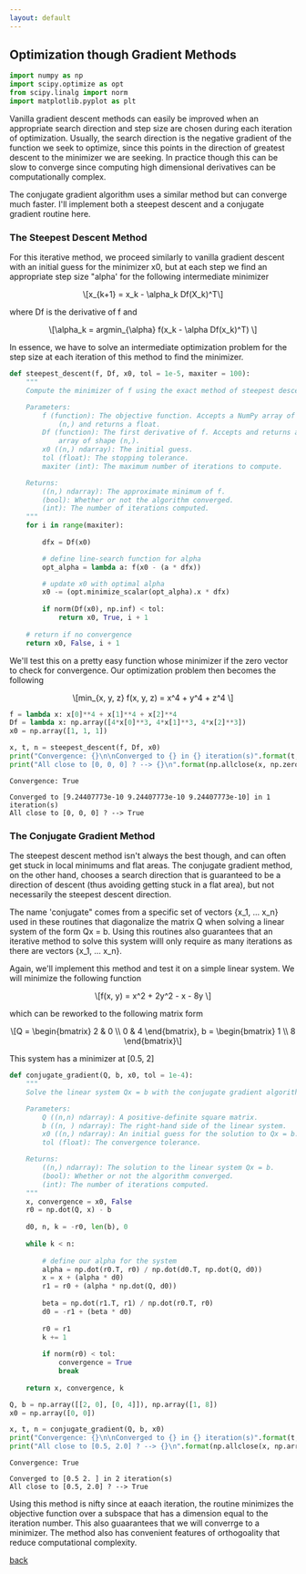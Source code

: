 ```yaml
---
layout: default
---
```


## Optimization though Gradient Methods 

<script type="text/javascript" async="" src="https://cdnjs.cloudflare.com/ajax/libs/mathjax/2.7.4/MathJax.js?config=TeX-MML-AM_CHTML"></script>


```python
import numpy as np 
import scipy.optimize as opt 
from scipy.linalg import norm 
import matplotlib.pyplot as plt 
```

Vanilla gradient descent methods can easily be improved when an appropriate search direction and step size are chosen during each iteration of optimization. Usually, the search direction is the negative gradient of the function we seek to optimize, since this points in the direction of greatest descent to the minimizer we are seeking. In practice though this can be slow to converge since computing high dimensional derivatives can be computationally complex. 

The conjugate gradient algorithm uses a similar method but can converge much faster. I'll implement both a steepest descent and a conjugate gradient routine here. 


### The Steepest Descent Method 

For this iterative method, we proceed similarly to vanilla gradient descent with an initial guess for the minimizer x0, but at each step we find an appropriate step size "alpha' for the following intermediate minimizer
<p><span class="math display">\[x_{k+1} = x_k - \alpha_k Df(X_k)^T\]</span></p>
where Df is the derivative of f and 
<p><span class="math display">\[\alpha_k = argmin_{\alpha} f(x_k - \alpha Df(x_k)^T) \]</span></p>


In essence, we have to solve an intermediate optimization problem for the step size at each iteration of this method to find the minimizer. 


```python
def steepest_descent(f, Df, x0, tol = 1e-5, maxiter = 100):
    """
    Compute the minimizer of f using the exact method of steepest descent.

    Parameters:
        f (function): The objective function. Accepts a NumPy array of shape
            (n,) and returns a float.
        Df (function): The first derivative of f. Accepts and returns a NumPy
            array of shape (n,).
        x0 ((n,) ndarray): The initial guess.
        tol (float): The stopping tolerance.
        maxiter (int): The maximum number of iterations to compute.

    Returns:
        ((n,) ndarray): The approximate minimum of f.
        (bool): Whether or not the algorithm converged.
        (int): The number of iterations computed.
    """
    for i in range(maxiter): 
        
        dfx = Df(x0) 

        # define line-search function for alpha
        opt_alpha = lambda a: f(x0 - (a * dfx))  

        # update x0 with optimal alpha
        x0 -= (opt.minimize_scalar(opt_alpha).x * dfx) 
        
        if norm(Df(x0), np.inf) < tol:  
            return x0, True, i + 1 
    
    # return if no convergence
    return x0, False, i + 1
```

We'll test this on a pretty easy function whose minimizer if the zero vector to check for convergence. Our optimization problem then becomes the following

<p><span class="math display">\[min_{x, y, z} f(x, y, z) = x^4 + y^4 + z^4 \]</span></p>


```python
f = lambda x: x[0]**4 + x[1]**4 + x[2]**4
Df = lambda x: np.array([4*x[0]**3, 4*x[1]**3, 4*x[2]**3])
x0 = np.array([1, 1, 1])

x, t, n = steepest_descent(f, Df, x0)
print("Convergence: {}\n\nConverged to {} in {} iteration(s)".format(t, x, n))
print("All close to [0, 0, 0] ? --> {}\n".format(np.allclose(x, np.zeros(3))))
```

```
Convergence: True

Converged to [9.24407773e-10 9.24407773e-10 9.24407773e-10] in 1 iteration(s)
All close to [0, 0, 0] ? --> True
```

### The Conjugate Gradient Method 


The steepest descent method isn't always the best though, and can often get stuck in local minimums and flat areas. The conjugate gradient method, on the other hand, chooses a search direction that is guaranteed to be a direction of descent (thus avoiding getting stuck in a flat area), but not necessarily the steepest descent direction. 


The name 'conjugate" comes from a specific set of vectors {x_1, ... x_n} used in these routines that diagonalize the matrix Q when solving a linear system of the form Qx = b. Using this routines also guarantees that an iterative method to solve this system willl only require as many iterations as there are vectors {x_1, ... x_n}. 

Again, we'll implement this method and test it on a simple linear system. We will minimize the following function 

<p><span class="math display">\[f(x, y) = x^2 + 2y^2 - x - 8y \]</span></p>

which can be reworked to the following matrix form

<p><span class="math display">\[Q = 
\begin{bmatrix}
2 & 0 \\
0 & 4
\end{bmatrix}, b = \begin{bmatrix}
1 \\
8 
\end{bmatrix}\]</span></p> 

This system has a minimizer at [0.5, 2]


```python
def conjugate_gradient(Q, b, x0, tol = 1e-4):
    """
    Solve the linear system Qx = b with the conjugate gradient algorithm.

    Parameters:
        Q ((n,n) ndarray): A positive-definite square matrix.
        b ((n, ) ndarray): The right-hand side of the linear system.
        x0 ((n,) ndarray): An initial guess for the solution to Qx = b.
        tol (float): The convergence tolerance.

    Returns:
        ((n,) ndarray): The solution to the linear system Qx = b.
        (bool): Whether or not the algorithm converged.
        (int): The number of iterations computed.
    """
    x, convergence = x0, False 
    r0 = np.dot(Q, x) - b
    
    d0, n, k = -r0, len(b), 0
    
    while k < n: 
        
        # define our alpha for the system 
        alpha = np.dot(r0.T, r0) / np.dot(d0.T, np.dot(Q, d0)) 
        x = x + (alpha * d0) 
        r1 = r0 + (alpha * np.dot(Q, d0))
        
        beta = np.dot(r1.T, r1) / np.dot(r0.T, r0)
        d0 = -r1 + (beta * d0) 
        
        r0 = r1 
        k += 1
        
        if norm(r0) < tol: 
            convergence = True
            break 
        
    return x, convergence, k
```

```python
Q, b = np.array([[2, 0], [0, 4]]), np.array([1, 8])
x0 = np.array([0, 0])

x, t, n = conjugate_gradient(Q, b, x0) 
print("Convergence: {}\n\nConverged to {} in {} iteration(s)".format(t, x, n))
print("All close to [0.5, 2.0] ? --> {}\n".format(np.allclose(x, np.array([0.5, 2.0])))) 
```

```
Convergence: True

Converged to [0.5 2. ] in 2 iteration(s)
All close to [0.5, 2.0] ? --> True
``` 

Using this method is nifty since at eaach iteration, the routine minimizes the objective function over a subspace that has a dimension equal to the iteration number. This also guaarantees that we will converrge to a minimizer. The method also has convenient features of orthogoality that reduce computational complexity. 


[back](./) 